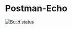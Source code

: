# Postman-Echo
[![Build status](https://ci.appveyor.com/api/projects/status/3uap9f7c8li9ioya?svg=true)](https://ci.appveyor.com/project/SvetlanaSunny/postman)
